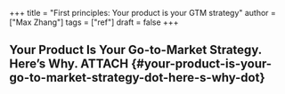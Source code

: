 +++
title = "First principles: Your product is your GTM strategy"
author = ["Max Zhang"]
tags = ["ref"]
draft = false
+++

## Your Product Is Your Go-to-Market Strategy. Here’s Why. <span class="tag"><span class="ATTACH">ATTACH</span></span> {#your-product-is-your-go-to-market-strategy-dot-here-s-why-dot}
